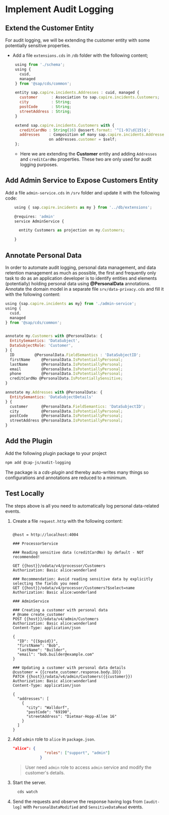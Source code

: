 # Implement Audit Logging


## Extend the Customer Entity 

For audit logging, we will be extending the customer entity with some potentially sensitive properties.
 - Add a file `extensions.cds` in `/db` folder with the following content;
   ```js
    using from './schema';
    using {
      cuid,
      managed
    } from '@sap/cds/common';

    entity sap.capire.incidents.Addresses : cuid, managed {
      customer      : Association to sap.capire.incidents.Customers;
      city          : String;
      postCode      : String;
      streetAddress : String;
    }

    extend sap.capire.incidents.Customers with {
      creditCardNo : String(16) @assert.format: '^[1-9]\d{15}$';
      addresses    : Composition of many sap.capire.incidents.Addresses
                   on addresses.customer = $self;
    };

   ```
   - Here we are extending the **Customer** entity and adding `Addresses` and `creditCardNo` properties. These two are only used for audit logging purposes.

## Add Admin Service to Expose Customers Entity

Add a file `admin-service.cds` in `/srv` folder and update it with the following code:
```js
    using { sap.capire.incidents as my } from '../db/extensions';

    @requires: 'admin'
    service AdminService {

      entity Customers as projection on my.Customers;

    }
```
  
## Annotate Personal Data

In order to automate audit logging, personal data management, and data retention management as much as possible, the first and frequently only task to do as an application developer is to identify entities and elements (potentially) holding personal data using **@PersonalData** annotations.
<br/>
Annotate the domain model in a separate file `srv/data-privacy.cds` and fill it with the following content:

```js
using {sap.capire.incidents as my} from './admin-service';
using {
  cuid,
  managed
} from '@sap/cds/common';


annotate my.Customers with @PersonalData: {
  EntitySemantics: 'DataSubject',
  DataSubjectRole: 'Customer',
} {
  ID         @PersonalData.FieldSemantics : 'DataSubjectID';
  firstName     @PersonalData.IsPotentiallyPersonal;
  lastName      @PersonalData.IsPotentiallyPersonal;
  email         @PersonalData.IsPotentiallyPersonal;
  phone         @PersonalData.IsPotentiallyPersonal;
  creditCardNo @PersonalData.IsPotentiallySensitive;
}

annotate my.Addresses with @PersonalData: {
  EntitySemantics: 'DataSubjectDetails'
} {
  customer      @PersonalData.FieldSemantics: 'DataSubjectID';
  city          @PersonalData.IsPotentiallyPersonal;
  postCode      @PersonalData.IsPotentiallyPersonal;
  streetAddress @PersonalData.IsPotentiallyPersonal;
}


```
## Add the Plugin

Add the following plugin package to your project

```sh
npm add @cap-js/audit-logging
```

The package is a *cds-plugin* and thereby auto-writes many things so configurations and annotations are reduced to a minimum. 

## Test Locally
The steps above is all you need to automatically log personal data-related events. 

1. Create a file `request.http` with the following content:
   
    ```
    
    @host = http://localhost:4004

    ### ProcessorService

    ### Reading sensitive data (creditCardNo) by default - NOT recommended!
    
    GET {{host}}/odata/v4/processor/Customers
    Authorization: Basic alice:wonderland

    ### Recommendation: Avoid reading sensitive data by explicitly selecting the fields you need
    GET {{host}}/odata/v4/processor/Customers?$select=name
    Authorization: Basic alice:wonderland

    ### AdminService

    ### Creating a customer with personal data
    # @name create_customer
    POST {{host}}/odata/v4/admin/Customers
    Authorization: Basic alice:wonderland
    Content-Type: application/json

    {
      "ID": "{{$guid}}",
      "firstName": "Bob",
      "lastName": "Builder",
      "email": "bob.builder@example.com"
    }

    ### Updating a customer with personal data details
    @customer = {{create_customer.response.body.ID}}
    PATCH {{host}}/odata/v4/admin/Customers({{customer}})
    Authorization: Basic alice:wonderland
    Content-Type: application/json

    {
      "addresses": [
        {
          "city": "Walldorf",
          "postCode": "69190",
          "streetAddress": "Dietmar-Hopp-Allee 16"
        }
      ]
    }
    
    ```
    
3. Add `admin` role to  `alice` in `package.json`.
    ```json
    "alice": {
                  "roles": ["support", "admin"]
                }   
    ```
    > User need `admin` role to access `admin` service and modify the customer's details.
4. Start the server.
    ```bash
      cds watch
    ```
5. Send the requests and observe the response having logs from `[audit-log]` with `PersonalDataModified` and `SensitiveDataRead` events.
